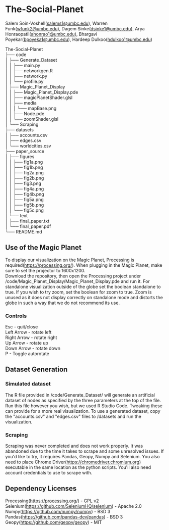 # The-Social-Planet

Salem Soin-Voshell(salems1@umbc.edu), Warren Funk(wfunk2@umbc.edu), Dagem Sinke(dsinke1@umbc.edu), Arya Honraopatil(ahonrao1@umbc.edu), Bhargavi Poyekar(bpoyeka1@umbc.edu), Hardeep Dulkoo(hdulkoo1@umbc.edu)

The-Social-Planet\
├── code\
│	 ├── Generate_Dataset\
│	 │	 ├── main.py\
│	 │	 ├── networkgen.R\
│	 │	 ├── network.py\
│	 │	 └── profile.py\
│	 ├── Magic_Planet_Display\
│	 │	 ├── Magic_Planet_Display.pde\
│	 │	 ├── magicPlanetShader.glsl\
│	 │	 ├── media\
│	 │	 │	 └── mapBase.png\
│	 │	 ├── Node.pde\
│	 │	 └── zoomShader.glsl\
│	 └── Scraping\
├── datasets\
│	 ├── accounts.csv\
│	 ├── edges.csv\
│	 └── worldcities.csv\
├── paper_source\
│	 ├── figures\
│	 │	 ├── fig1a.png\
│	 │	 ├── fig1b.png\
│	 │	 ├── fig2a.png\
│	 │	 ├── fig2b.png\
│	 │	 ├── fig3.png\
│	 │	 ├── fig4a.png\
│	 │	 ├── fig4b.png\
│	 │	 ├── fig5a.png\
│	 │	 ├── fig5b.png\
│	 │	 └── fig5c.png\
│	 └── text\
│		 ├── final_paper.txt\
│		 └── final_paper.pdf\
└── README.md

## Use of the Magic Planet
To display our visualization on the Magic Planet, Processing is required(https://processing.org/). When plugging in the Magic Planet, make sure to set the projector to 1600x1200.\
Download the repository, then open the Processing project under /code/Magic_Planet_Display/Magic_Planet_Display.pde and run it. For standalone visualization outside of the globe set the boolean standalone to true. If you wish to try zoom, set the boolean for zoom to true. Zoom is unused as it does not display correctly on standalone mode and distorts the globe in such a way that we do not recommend its use.

### Controls
Esc - quit/close\
Left Arrow - rotate left\
Right Arrow - rotate right\
Up Arrow - rotate up\
Down Arrow - rotate down\
P - Toggle autorotate

## Dataset Generation
### Simulated dataset
The R file provided in /code/Generate_Dataset/ will generate an artificial dataset of nodes as specified by the three parameters at the top of the file. Run this file however you wish, but we used R Studio Code. Tweaking these can provide for a more real visualization. To use a generated dataset, copy the "accounts.csv" and "edges.csv" files to /datasets and run the visualization.
### Scraping
Scraping was never completed and does not work properly. It was abandoned due to the time it takes to scrape and some unresolved issues. If you'd like to try, it requires Pandas, Geopy, Numpy and Selenium. You also need to place Chrome Driver(https://chromedriver.chromium.org) executable in the same location as the python scripts. You'll also need account credentials to use to scrape with.

## Dependency Licenses
Processing(https://processing.org/) - GPL v2\
Selenium(https://github.com/SeleniumHQ/selenium) - Apache 2.0\
Numpy(https://github.com/numpy/numpy) - BSD 3\
Pandas(https://github.com/pandas-dev/pandas) - BSD 3\
Geopy(https://github.com/geopy/geopy) - MIT
